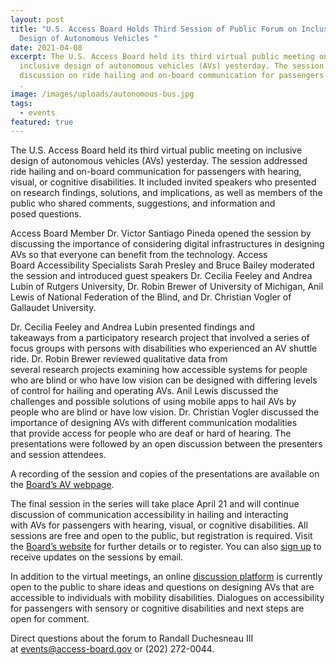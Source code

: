 ```yaml
---
layout: post
title: "U.S. Access Board Holds Third Session of Public Forum on Inclusive
  Design of Autonomous Vehicles "
date: 2021-04-08
excerpt: The U.S. Access Board held its third virtual public meeting on
  inclusive design of autonomous vehicles (AVs) yesterday. The session included
  discussion on ride hailing and on-board communication for passengers with . .
  .
image: /images/uploads/autonomous-bus.jpg
tags:
  - events
featured: true
---
```

The U.S. Access Board held its third virtual public meeting on inclusive design of autonomous vehicles (AVs) yesterday. The session addressed ride hailing and on-board communication for passengers with hearing, visual, or cognitive disabilities. It included invited speakers who presented on research findings, solutions, and implications, as well as members of the public who shared comments, suggestions, and information and posed questions. 

Access Board Member Dr. Victor Santiago Pineda opened the session by discussing the importance of considering digital infrastructures in designing AVs so that everyone can benefit from the technology. Access Board Accessibility Specialists Sarah Presley and Bruce Bailey moderated the session and introduced guest speakers Dr. Cecilia Feeley and Andrea Lubin of Rutgers University, Dr. Robin Brewer of University of Michigan, Anil Lewis of National Federation of the Blind, and Dr. Christian Vogler of Gallaudet University. 

Dr. Cecilia Feeley and Andrea Lubin presented findings and takeaways from a participatory research project that involved a series of focus groups with persons with disabilities who experienced an AV shuttle ride. Dr. Robin Brewer reviewed qualitative data from several research projects examining how accessible systems for people who are blind or who have low vision can be designed with differing levels of control for hailing and operating AVs. Anil Lewis discussed the challenges and possible solutions of using mobile apps to hail AVs by people who are blind or have low vision. Dr. Christian Vogler discussed the importance of designing AVs with different communication modalities that provide access for people who are deaf or hard of hearing. The presentations were followed by an open discussion between the presenters and session attendees. 

A recording of the session and copies of the presentations are available on the [Board’s AV webpage](https://www.access-board.gov/av/).  

The final session in the series will take place April 21 and will continue discussion of communication accessibility in hailing and interacting with AVs for passengers with hearing, visual, or cognitive disabilities. All sessions are free and open to the public, but registration is required. Visit the [Board’s website](https://www.access-board.gov/av/) for further details or to register. You can also [sign up](https://public.govdelivery.com/accounts/USACCESS/subscriber/new?topic_id=USACCESS_13) to receive updates on the sessions by email.  

In addition to the virtual meetings, an online [discussion platform](https://transportationinnovation.ideascale.com/) is currently open to the public to share ideas and questions on designing AVs that are accessible to individuals with mobility disabilities. Dialogues on accessibility for passengers with sensory or cognitive disabilities and next steps are open for comment. 

Direct questions about the forum to Randall Duchesneau III at [events@access-board.gov](mailto:%20events@access-board.gov) or (202) 272-0044.